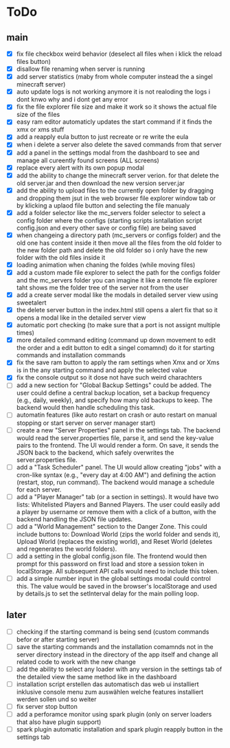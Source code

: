 # ToDo

## main

- [X] fix file checkbox weird behavior (deselect all files when i klick the reload files button)
- [X] disallow file renaming when server is running
- [X] add server statistics (maby from whole computer instead the a singel minecraft server)
- [X] auto update logs is not working anymore it is not realoding the logs i dont knwo why and i dont get any error
- [X] fix the file explorer file size and make it work so it shows the actual file size of the files
- [X] easy ram editor automaticly updates the start command if it finds the xmx or xms stuff
- [X] add a reapply eula button to just recreate or re write the eula
- [X] when i delete a server also delete the saved commands from that server
- [X] add a panel in the settings modal from the dashboard to see and manage all cureently found screens (ALL screens)
- [X] replace every alert with its own popup modal
- [X] add the ability to change the minecraft server verion. for that delete the old server.jar and then download the new version server.jar
- [X] add the ability to upload files to the currently open folder by dragging and dropping them jsut in the web browser file explorer window tab or by klicking a uplaod file button and selecting the file manualy
- [X] add a folder selector like the mc_servers folder selector to select a config folder where the configs (starting scripts isntallation script config.json and every other save or config file) are being saved
- [X] when changeing a directory path (mc_servers or configs folder) and the old one has content inside it then move all the files from the old folder to the new folder path and delete the old folder so i only have the new folder with the old files inside it
- [X] loading animation when chaning the foldes (while moving files)
- [X] add a custom made file explorer to select the path for the configs folder and the mc_servers folder you can imagine it like a remote file explorer taht shows me the folder tree of the server not from the user
- [X] add a create server modal like the modals in detailed server view using sweetalert
- [X] the delete server button in the index.html still opens a alert fix that so it opens a modal like in the detailed server view
- [X] automatic port checking (to make sure that a port is not assignt multiple times)
- [X] more detailed command editing (command up down movement to edit the order and a edit button to edit a singel comamnd) do it for starting commands and installation commands
- [X] fix the save ram button to apply the ram settings when Xmx and or Xms is in the any starting command and apply the selected value
- [X] fix the console output so it dose not have such weird charachters
- [ ] add a new section for "Global Backup Settings" could be added. The user could define a central backup location, set a backup frequency (e.g., daily, weekly), and specify how many old backups to keep. The backend would then handle scheduling this task.
- [ ] automatin features (like auto restart on crash or auto restart on manual stopping or start server on server manager start)
- [ ] create a new "Server Properties" panel in the settings tab. The backend would read the server.properties file, parse it, and send the key-value pairs to the frontend. The UI would render a form. On save, it sends the JSON back to the backend, which safely overwrites the server.properties file.
- [ ] add a "Task Scheduler" panel. The UI would allow creating "jobs" with a cron-like syntax (e.g., "every day at 4:00 AM") and defining the action (restart, stop, run command). The backend would manage a schedule for each server.
- [ ] add a "Player Manager" tab (or a section in settings). It would have two lists: Whitelisted Players and Banned Players. The user could easily add a player by username or remove them with a click of a button, with the backend handling the JSON file updates.
- [ ] add a "World Management" section to the Danger Zone. This could include buttons to: Download World (zips the world folder and sends it), Upload World (replaces the existing world), and Reset World (deletes and regenerates the world folders).
- [ ] add a setting in the global config.json file. The frontend would then prompt for this password on first load and store a session token in localStorage. All subsequent API calls would need to include this token.
- [ ] add a simple number input in the global settings modal could control this. The value would be saved in the browser's localStorage and used by details.js to set the setInterval delay for the main polling loop.

## later

- [ ] checking if the starting command is being send (custom commands befor or after starting server)
- [ ] save the starting commands and the installation comamnds not in the server directory instead in the directory of the app itself and change all related code to work with the new change
- [ ] add the ability to select any loader with any version in the settings tab of the detailed view the same method like in the dashboard
- [ ] installation script erstellen das automatisch das web ui installiert inklusive console menu zum auswählen welche features installiert werden sollen und so weiter
- [ ] fix server stop button
- [ ] add a perforamce monitor using spark plugin (only on server loaders that also have plugin support)
- [ ] spark plugin automatic installation and spark plugin reapply button in the settings tab
